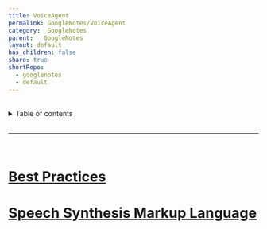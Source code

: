 ```yaml
---
title: VoiceAgent    
permalink: GoogleNotes/VoiceAgent    
category:  GoogleNotes    
parent:   GoogleNotes    
layout: default    
has_children: false    
share: true    
shortRepo:    
  - googlenotes    
  - default              
---
```

    
    
<br/>              
    
<details markdown="block">                    
<summary>                    
Table of contents                    
</summary>                    
{: .text-delta }                    
1. TOC                    
{:toc}                    
</details>                    
    
<br/>                    
    
***                    
    
<br/>    
    
# [Best Practices](https://cloud.google.com/dialogflow/cx/docs/concept/voice-agent-design)    
    
# [Speech Synthesis Markup Language](https://cloud.google.com/text-to-speech/docs/ssml)